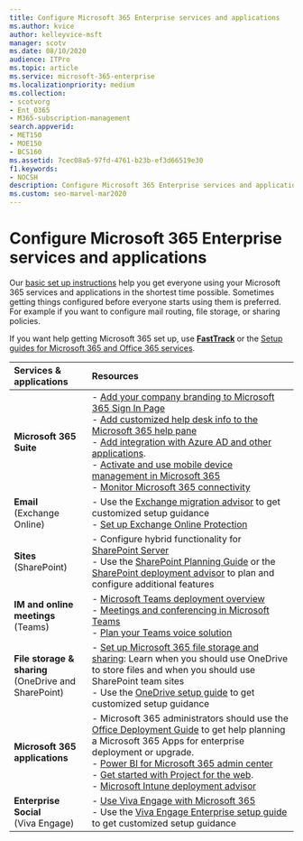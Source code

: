```yaml
---
title: Configure Microsoft 365 Enterprise services and applications
ms.author: kvice
author: kelleyvice-msft
manager: scotv
ms.date: 08/10/2020
audience: ITPro
ms.topic: article
ms.service: microsoft-365-enterprise
ms.localizationpriority: medium
ms.collection: 
- scotvorg
- Ent_O365
- M365-subscription-management
search.appverid:
- MET150
- MOE150
- BCS160
ms.assetid: 7cec08a5-97fd-4761-b23b-ef3d66519e30
f1.keywords:
- NOCSH
description: Configure Microsoft 365 Enterprise services and applications, such as SharePoint, Exchange, and Microsoft Teams.
ms.custom: seo-marvel-mar2020
---
```


# Configure Microsoft 365 Enterprise services and applications

Our [basic set up instructions](../admin/setup/setup.md) help you get everyone using your Microsoft 365 services and applications in the shortest time possible. Sometimes getting things configured before everyone starts using them is preferred. For example if you want to configure mail routing, file storage, or sharing policies. 
  
If you want help getting Microsoft 365 set up, use **[FastTrack](https://www.microsoft.com/fasttrack/microsoft-365)** or the [Setup guides for Microsoft 365 and Office 365 services](setup-guides-for-microsoft-365.md).
  
|**Services & applications**|**Resources**|
|:-----|:-----|
|**Microsoft 365 Suite** |- [Add your company branding to Microsoft 365 Sign In Page](https://support.office.com/article/Add-your-company-branding-to-Office-365-Sign-In-Page-a1229cdb-ce19-4da5-90c7-2b9b146aef0a) <br> - [Add customized help desk info to the Microsoft 365 help pane](https://support.office.com/article/Add-customized-help-desk-info-to-the-Office-365-help-pane-9dd9b104-68f7-4d49-9a30-82561c7d79a3) <br> - [Add integration with Azure AD and other applications](https://support.office.com/article/Integrated-Apps-and-Azure-AD-for-Office-365-administrators-cb2250e3-451e-416f-bf4e-363549652c2a).  <br> - [Activate and use mobile device management in Microsoft 365](https://support.office.microsoft.com/article/Manage-mobile-devices-in-Office-365-dd892318-bc44-4eb1-af00-9db5430be3cd) <br> - [Monitor Microsoft 365 connectivity](monitor-connectivity.md) |
|**Email** <br> (Exchange Online) | - Use the [Exchange migration advisor](https://aka.ms/office365setup) to get customized setup guidance  <br> - [Set up Exchange Online Protection](/exchange/standalone-eop/set-up-your-eop-service) |
|**Sites** <br> (SharePoint) | - Configure hybrid functionality for [SharePoint Server](/SharePoint/hybrid/hybrid) <br> - Use the [SharePoint Planning Guide](https://support.office.com/article/SharePoint-Online-Planning-Guide-for-Office-365-for-business-d5089cdf-3fd2-4230-acbd-20ecda2f9bb8) or the [SharePoint deployment advisor](https://aka.ms/spoguidance) to plan and configure additional features|
|**IM and online meetings** <br> (Teams) | - [Microsoft Teams deployment overview](/microsoftteams/deploy-overview)<br> - [Meetings and conferencing in Microsoft Teams](/microsoftteams/deploy-meetings-microsoft-teams-landing-page) <br> - [Plan your Teams voice solution](/microsoftteams/cloud-voice-landing-page) |
| **File storage & sharing** <br> (OneDrive and SharePoint) | - [Set up Microsoft 365 file storage and sharing](https://support.office.com/article/7aa9cdc8-2245-4218-81ee-86fa7c35f1de#BKMK_WhatDif): Learn when you should use OneDrive to store files and when you should use SharePoint team sites <br> - Use the [OneDrive setup guide](https://aka.ms/OD4Bguidance) to get customized setup guidance |
|**Microsoft 365 applications** | - Microsoft 365 administrators should use the [Office Deployment Guide](/deployoffice) to get help planning a Microsoft 365 Apps for enterprise deployment or upgrade.  <br> - [Power BI for Microsoft 365 admin center](https://support.office.com/article/Power-BI-for-Office-365-Admin-Center-Help-5e391ecb-500c-47a3-bd0f-a6173b541044) <br> - [Get started with Project for the web](/project-for-the-web/projectforweb-admin-home).  <br> - [Microsoft Intune deployment advisor](/mem/intune/) |
|**Enterprise Social** <br> (Viva Engage) | - [Use Viva Engage with Microsoft 365](https://support.office.com/article/Plan-for-yammer-integration-with-Office-365-4086681f-6de1-4d39-aa72-752b2af1cbd7)  <br> - Use the [Viva Engage Enterprise setup guide](https://aka.ms/yammerdeploy) to get customized setup guidance |
